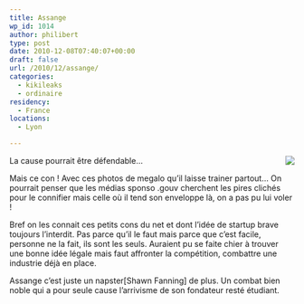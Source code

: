 ```yaml
---
title: Assange
wp_id: 1014
author: philibert
type: post
date: 2010-12-08T07:40:07+00:00
draft: false
url: /2010/12/assange/
categories:
  - kikileaks
  - ordinaire
residency:
  - France
locations:
  - Lyon

---
```

<img style="float:right;" src="http://s1.lemde.fr/image/2010/11/08/170x97/1436970_3_1637_julian-assange-le-porte-parole-de-wikileaks.jpg" />
  
La cause pourrait être défendable&#8230;
  
Mais ce con ! Avec ces photos de megalo qu&rsquo;il laisse trainer partout&#8230; On pourrait penser que les médias sponso .gouv cherchent les pires clichés pour le connifier mais celle où il tend son enveloppe là, on a pas pu lui voler !

Bref on les connait ces petits cons du net et dont l&rsquo;idée de startup brave toujours l&rsquo;interdit. Pas parce qu&rsquo;il le faut mais parce que c&rsquo;est facile, personne ne la fait, ils sont les seuls. Auraient pu se faite chier à trouver une bonne idée légale mais faut affronter la compétition, combattre une industrie déjà en place. 

Assange c&rsquo;est juste un napster[Shawn Fanning] de plus. Un combat bien noble qui a pour seule cause l&rsquo;arrivisme de son fondateur resté étudiant.